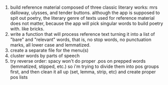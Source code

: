 1. build reference material composed of three classic literary works: mrs dalloway, ulysses, and tender buttons. although the app is supposed to spit out poetry, the literary genre of texts used for reference material does not matter, because the app will pick singular words to build poetry with. like bricks.
2. write a function that will process reference text turning it into a list of "bare" and "relevant" words, that is, no stop words, no punctuation marks, all lower case and lemmatized.
3. create a separate file for the menu(s)
4. cluster words by parts of speech
5. try reverse order: spacy won't do proper .pos on prepped words (lemmatized, stipped, etc.) so i'm trying to divide them into pos groups first, and then clean it all up (set, lemma, strip, etc) and create proper pos lists
